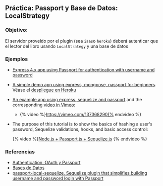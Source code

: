 ## Práctica: Passport y Base de Datos: LocalStrategy

<!--sec data-title="Descripción" data-id="sectiondescripcion" data-show=true ces-->
### Objetivo:

El servidor proveído por el plugin (sea `iaas`o `heroku`) deberá autenticar que el lector
del libro  usando `LocalStrategy` y una base de datos

<!-- endsec -->

<!--sec data-title="Ejemplos y Referencias" data-id="sectionejemplos" data-show=true ces-->
### Ejemplos

* [Express 4.x app using Passport for authentication with username and password](https://github.com/ULL-ESIT-SYTW-1617/express-4.x-local-example)
* [A simple demo app using express, mongoose, passport for beginners](https://github.com/madhums/node-express-mongoose-demo). Véase el [despliegue en Heroku](http://nodejs-express-demo.herokuapp.com/)
* [An example app using express, sequelize and passport](https://github.com/ga-wdi-lessons/express-passport-sequelize) and the corresponding [video in Vimeo](https://vimeo.com/137368290):
  - {% video %}https://vimeo.com/137368290{% endvideo %}
* The purpose of this tutorial is to show the basics of hashing a user's password, Sequelize validations, hooks, and basic access control:

  {% video %}[Node.js + Passport.js + Sequelize.js](https://youtu.be/vDdJBpOhTNo) {% endvideo %}

### Referencias

* [Authentication: OAuth y Passport](../apuntes/authentication/README.md)
* [Bases de Datos](../apuntes/bd/README.md)
* [passport-local-sequelize. Sequelize plugin that simplifies building username and password login with Passport](https://www.npmjs.com/package/passport-local-sequelize)


<!-- endsec -->
